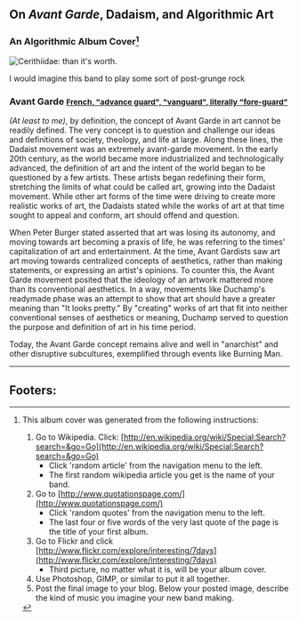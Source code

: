 ## On *Avant Garde*, Dadaism, and Algorithmic Art

### An Algorithmic Album Cover[^album-instructions]
![Cerithiidae: than it's worth.](
    {{static_url('ista301/album.png')}} "An algorithmic album cover"
)

I would imagine this band to play some sort of post-grunge rock

### Avant Garde [<small>French, "advance guard", "vanguard", literally "fore-guard"</small>][1]


*(At least to me)*, by definition, the concept of Avant Garde in art cannot be
readily defined. The very concept is to question and challenge our ideas and
definitions of society, theology, and life at large. Along these lines, the
Dadaist movement was an extremely avant-garde movement. In the early 20th century,
as the world became more industrialized and technologically advanced, the definition
of art and the intent of the world began to be questioned by a few artists. These
artists began redefining their form, stretching the limits of what could be called art,
growing into the Dadaist movement. While other art forms of the time were driving to
create more realistic works of art, the Dadaists stated while the works of art at that time
sought to appeal and conform, art should offend and question. 

When Peter Burger stated asserted that art was losing its autonomy, and moving towards
art becoming a praxis of life, he was referring to the times' capitalization of art and
entertainment. At the time, Avant Gardists saw art art moving towards centralized concepts
of aesthetics, rather than making statements, or expressing an artist's opinions. 
To counter this, the Avant Garde movement posited that the ideology of an artwork mattered
more than its conventional aesthetics. In a way, movements like Duchamp's readymade phase
was an attempt to show that art should have a greater meaning than "It looks pretty." 
By "creating" works of art that fit into neither conventional senses of aesthetics or
meaning, Duchamp served to question the purpose and definition of art in his time period.

Today, the Avant Garde concept remains alive and well in "anarchist" and other disruptive
subcultures, exemplified through events like Burning Man. 

------
Footers:
------
[1]: http://en.wikipedia.org/wiki/Avant-garde
[^album-instructions]: This album cover was generated from the following instructions:
    1. Go to Wikipedia. Click: [http://en.wikipedia.org/wiki/Special:Search?search=&go=Go](http://en.wikipedia.org/wiki/Special:Search?search=&go=Go)
        - Click 'random article' from the navigation menu to the left.
        - The first random wikipedia article you get is the name of your band.
    2. Go to [http://www.quotationspage.com/](http://www.quotationspage.com/)
        - Click 'random quotes' from the navigation menu to the left.
        - The last four or five words of the very last quote of the page is the title of your first album.
    3. Go to Flickr and click [http://www.flickr.com/explore/interesting/7days](http://www.flickr.com/explore/interesting/7days)
        - Third picture, no matter what it is, will be your album cover.
    4. Use Photoshop, GIMP, or similar to put it all together.
    5. Post the final image to your blog.  Below your posted image, describe the kind of music you imagine your new band making.
